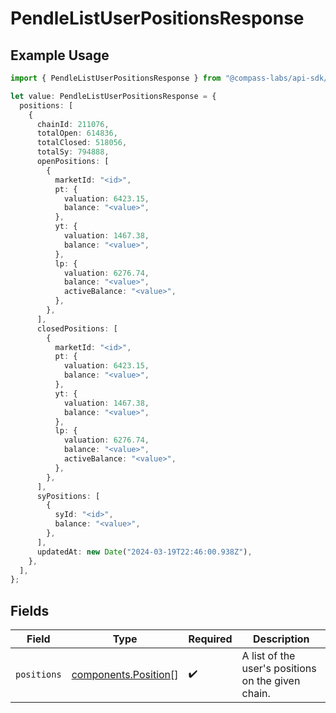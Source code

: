 # PendleListUserPositionsResponse

## Example Usage

```typescript
import { PendleListUserPositionsResponse } from "@compass-labs/api-sdk/models/components";

let value: PendleListUserPositionsResponse = {
  positions: [
    {
      chainId: 211076,
      totalOpen: 614836,
      totalClosed: 518056,
      totalSy: 794888,
      openPositions: [
        {
          marketId: "<id>",
          pt: {
            valuation: 6423.15,
            balance: "<value>",
          },
          yt: {
            valuation: 1467.38,
            balance: "<value>",
          },
          lp: {
            valuation: 6276.74,
            balance: "<value>",
            activeBalance: "<value>",
          },
        },
      ],
      closedPositions: [
        {
          marketId: "<id>",
          pt: {
            valuation: 6423.15,
            balance: "<value>",
          },
          yt: {
            valuation: 1467.38,
            balance: "<value>",
          },
          lp: {
            valuation: 6276.74,
            balance: "<value>",
            activeBalance: "<value>",
          },
        },
      ],
      syPositions: [
        {
          syId: "<id>",
          balance: "<value>",
        },
      ],
      updatedAt: new Date("2024-03-19T22:46:00.938Z"),
    },
  ],
};
```

## Fields

| Field                                                        | Type                                                         | Required                                                     | Description                                                  |
| ------------------------------------------------------------ | ------------------------------------------------------------ | ------------------------------------------------------------ | ------------------------------------------------------------ |
| `positions`                                                  | [components.Position](../../models/components/position.md)[] | :heavy_check_mark:                                           | A list of the user's positions on the given chain.           |